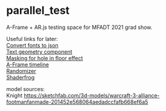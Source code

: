 # parallel_test
A-Frame + AR.js testing space for MFADT 2021 grad show.  


Useful links for later:  
[Convert fonts to json](http://gero3.github.io/facetype.js/)\
[Text geometry component](https://github.com/supermedium/superframe/tree/master/components/text-geometry/)\
[Masking for hole in floor effect](https://stackoverflow.com/questions/56192021/how-to-declare-a-mask-material-using-a-frame-js)\
[A-Frame timeline](https://github.com/supermedium/superframe/tree/master/components/animation-timeline/)\
[Randomizer](https://github.com/supermedium/superframe/tree/master/components/randomizer/)\
[Shaderfrog](https://github.com/msj121/aframeFrogShaders)

model sources:\
Knight
https://sketchfab.com/3d-models/warcraft-3-alliance-footmanfanmade-201452e568064aedadccfafb668ef6a5

